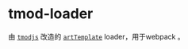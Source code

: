 ﻿# tmod-loader
由 [`tmodjs`](https://github.com/aui/tmodjs) 改造的 [`artTemplate`](https://github.com/aui/artTemplate) loader，用于webpack 。